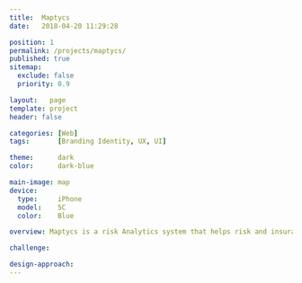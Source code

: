 ```yaml
---
title:  Maptycs
date:   2018-04-20 11:29:28

position: 1
permalink: /projects/maptycs/
published: true
sitemap:
  exclude: false
  priority: 0.9

layout:   page
template: project
header: false

categories: [Web]
tags:       [Branding Identity, UX, UI]

theme:      dark
color:      dark-blue

main-image: map
device:
  type:     iPhone
  model:    5C
  color:    Blue

overview: Maptycs is a risk Analytics system that helps risk and insurance professionals maximize the value of information. Maptycs transforms and consolidates your risk and insurance data making it not only easier access, but also easier to analyze and spot trends.

challenge:

design-approach:
---
```

